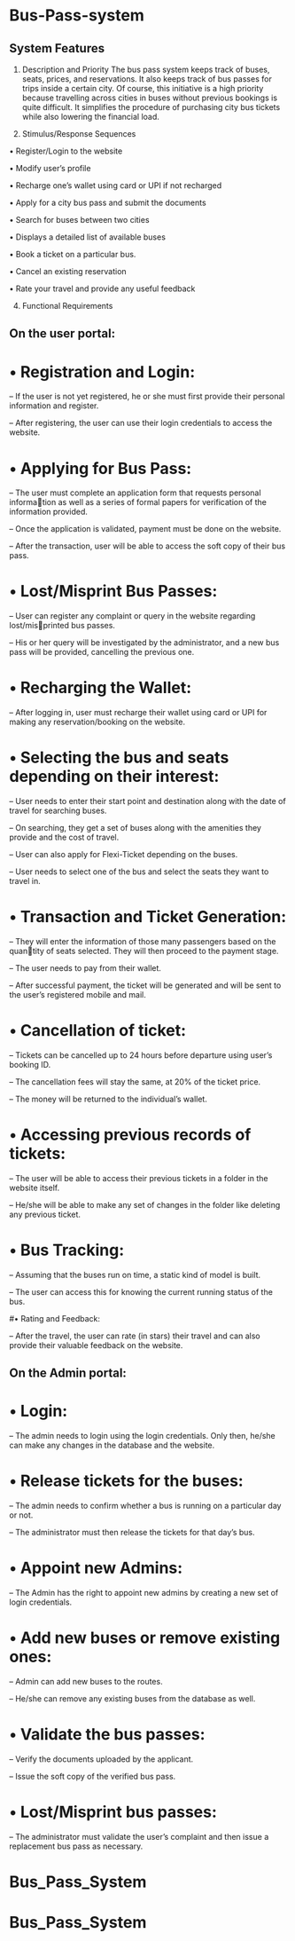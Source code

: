 # Bus-Pass-system

## System Features

1. Description and Priority
The bus pass system keeps track of buses, seats, prices, and reservations. It also keeps
track of bus passes for trips inside a certain city. Of course, this initiative is a high priority
because travelling across cities in buses without previous bookings is quite difficult. It
simplifies the procedure of purchasing city bus tickets while also lowering the financial
load.

2. Stimulus/Response Sequences

• Register/Login to the website

• Modify user’s profile

• Recharge one’s wallet using card or UPI if not recharged

• Apply for a city bus pass and submit the documents

• Search for buses between two cities

• Displays a detailed list of available buses

• Book a ticket on a particular bus.

• Cancel an existing reservation

• Rate your travel and provide any useful feedback

4. Functional Requirements

## On the user portal:

# • Registration and Login:

– If the user is not yet registered, he or she must first provide their personal
information and register.

– After registering, the user can use their login credentials to access the website.

# • Applying for Bus Pass:

– The user must complete an application form that requests personal information as well as a series of formal papers for verification of the information
provided.

– Once the application is validated, payment must be done on the website.

– After the transaction, user will be able to access the soft copy of their bus
pass.

# • Lost/Misprint Bus Passes:

– User can register any complaint or query in the website regarding lost/misprinted bus passes.

– His or her query will be investigated by the administrator, and a new bus
pass will be provided, cancelling the previous one.

# • Recharging the Wallet:

– After logging in, user must recharge their wallet using card or UPI for making
any reservation/booking on the website.

# • Selecting the bus and seats depending on their interest:

– User needs to enter their start point and destination along with the date of
travel for searching buses.

– On searching, they get a set of buses along with the amenities they provide
and the cost of travel.

– User can also apply for Flexi-Ticket depending on the buses.

– User needs to select one of the bus and select the seats they want to travel
in.

# • Transaction and Ticket Generation:

– They will enter the information of those many passengers based on the quantity of seats selected. They will then proceed to the payment stage.

– The user needs to pay from their wallet.

– After successful payment, the ticket will be generated and will be sent to the
user’s registered mobile and mail.

# • Cancellation of ticket:

– Tickets can be cancelled up to 24 hours before departure using user’s booking
ID.

– The cancellation fees will stay the same, at 20% of the ticket price.

– The money will be returned to the individual’s wallet.

# • Accessing previous records of tickets:

– The user will be able to access their previous tickets in a folder in the website
itself.

– He/she will be able to make any set of changes in the folder like deleting any
previous ticket.

# • Bus Tracking:

– Assuming that the buses run on time, a static kind of model is built.

– The user can access this for knowing the current running status of the bus.

#• Rating and Feedback:

– After the travel, the user can rate (in stars) their travel and can also provide
their valuable feedback on the website.

## On the Admin portal:

# • Login:

– The admin needs to login using the login credentials. Only then, he/she can
make any changes in the database and the website.

# • Release tickets for the buses:

– The admin needs to confirm whether a bus is running on a particular day or
not.

– The administrator must then release the tickets for that day’s bus.

# • Appoint new Admins:

– The Admin has the right to appoint new admins by creating a new set of
login credentials.

# • Add new buses or remove existing ones:

– Admin can add new buses to the routes.

– He/she can remove any existing buses from the database as well.

# • Validate the bus passes:

– Verify the documents uploaded by the applicant.

– Issue the soft copy of the verified bus pass.

# • Lost/Misprint bus passes:

– The administrator must validate the user’s complaint and then issue a replacement bus pass as necessary.
# Bus_Pass_System
# Bus_Pass_System
